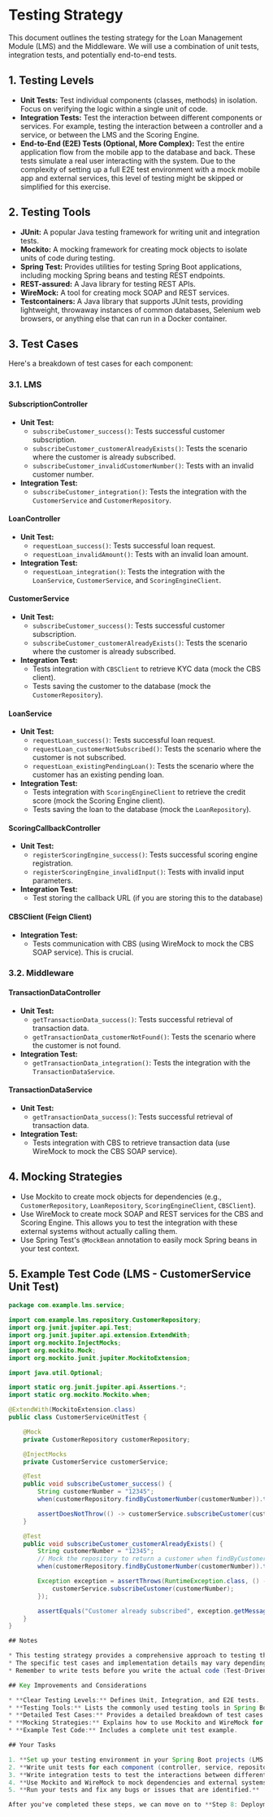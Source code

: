 # Testing Strategy

This document outlines the testing strategy for the Loan Management Module (LMS) and the Middleware. We will use a combination of unit tests, integration tests, and potentially end-to-end tests.

## 1. Testing Levels

* **Unit Tests:** Test individual components (classes, methods) in isolation. Focus on verifying the logic within a single unit of code.
* **Integration Tests:** Test the interaction between different components or services. For example, testing the interaction between a controller and a service, or between the LMS and the Scoring Engine.
* **End-to-End (E2E) Tests (Optional, More Complex):** Test the entire application flow from the mobile app to the database and back. These tests simulate a real user interacting with the system. Due to the complexity of setting up a full E2E test environment with a mock mobile app and external services, this level of testing might be skipped or simplified for this exercise.

## 2. Testing Tools

* **JUnit:** A popular Java testing framework for writing unit and integration tests.
* **Mockito:** A mocking framework for creating mock objects to isolate units of code during testing.
* **Spring Test:** Provides utilities for testing Spring Boot applications, including mocking Spring beans and testing REST endpoints.
* **REST-assured:** A Java library for testing REST APIs.
* **WireMock:** A tool for creating mock SOAP and REST services.
* **Testcontainers:** A Java library that supports JUnit tests, providing lightweight, throwaway instances of common databases, Selenium web browsers, or anything else that can run in a Docker container.

## 3. Test Cases

Here's a breakdown of test cases for each component:

### 3.1. LMS

#### SubscriptionController

* **Unit Test:**
  * `subscribeCustomer_success()`: Tests successful customer subscription.
  * `subscribeCustomer_customerAlreadyExists()`: Tests the scenario where the customer is already subscribed.
  * `subscribeCustomer_invalidCustomerNumber()`: Tests with an invalid customer number.
* **Integration Test:**
  * `subscribeCustomer_integration()`: Tests the integration with the `CustomerService` and `CustomerRepository`.

#### LoanController

* **Unit Test:**
  * `requestLoan_success()`: Tests successful loan request.
  * `requestLoan_invalidAmount()`: Tests with an invalid loan amount.
* **Integration Test:**
  * `requestLoan_integration()`: Tests the integration with the `LoanService`, `CustomerService`, and `ScoringEngineClient`.

#### CustomerService

* **Unit Test:**
  * `subscribeCustomer_success()`: Tests successful customer subscription.
  * `subscribeCustomer_customerAlreadyExists()`: Tests the scenario where the customer is already subscribed.
* **Integration Test:**
  * Tests integration with `CBSClient` to retrieve KYC data (mock the CBS client).
  * Tests saving the customer to the database (mock the `CustomerRepository`).

#### LoanService

* **Unit Test:**
  * `requestLoan_success()`: Tests successful loan request.
  * `requestLoan_customerNotSubscribed()`: Tests the scenario where the customer is not subscribed.
  * `requestLoan_existingPendingLoan()`: Tests the scenario where the customer has an existing pending loan.
* **Integration Test:**
  * Tests integration with `ScoringEngineClient` to retrieve the credit score (mock the Scoring Engine client).
  * Tests saving the loan to the database (mock the `LoanRepository`).

#### ScoringCallbackController

* **Unit Test:**
  * `registerScoringEngine_success()`: Tests successful scoring engine registration.
  * `registerScoringEngine_invalidInput()`: Tests with invalid input parameters.
* **Integration Test:**
  * Test storing the callback URL (if you are storing this to the database)

#### CBSClient (Feign Client)

* **Integration Test:**
  * Tests communication with CBS (using WireMock to mock the CBS SOAP service). This is crucial.

### 3.2. Middleware

#### TransactionDataController

* **Unit Test:**
  * `getTransactionData_success()`: Tests successful retrieval of transaction data.
  * `getTransactionData_customerNotFound()`: Tests the scenario where the customer is not found.
* **Integration Test:**
  * `getTransactionData_integration()`: Tests the integration with the `TransactionDataService`.

#### TransactionDataService

* **Unit Test:**
  * `getTransactionData_success()`: Tests successful retrieval of transaction data.
* **Integration Test:**
  * Tests integration with CBS to retrieve transaction data (use WireMock to mock the CBS SOAP service).

## 4. Mocking Strategies

* Use Mockito to create mock objects for dependencies (e.g., `CustomerRepository`, `LoanRepository`, `ScoringEngineClient`, `CBSClient`).
* Use WireMock to create mock SOAP and REST services for the CBS and Scoring Engine. This allows you to test the integration with these external systems without actually calling them.
* Use Spring Test's `@MockBean` annotation to easily mock Spring beans in your test context.

## 5. Example Test Code (LMS - CustomerService Unit Test)

```java
package com.example.lms.service;

import com.example.lms.repository.CustomerRepository;
import org.junit.jupiter.api.Test;
import org.junit.jupiter.api.extension.ExtendWith;
import org.mockito.InjectMocks;
import org.mockito.Mock;
import org.mockito.junit.jupiter.MockitoExtension;

import java.util.Optional;

import static org.junit.jupiter.api.Assertions.*;
import static org.mockito.Mockito.when;

@ExtendWith(MockitoExtension.class)
public class CustomerServiceUnitTest {

    @Mock
    private CustomerRepository customerRepository;

    @InjectMocks
    private CustomerService customerService;

    @Test
    public void subscribeCustomer_success() {
        String customerNumber = "12345";
        when(customerRepository.findByCustomerNumber(customerNumber)).thenReturn(Optional.empty());

        assertDoesNotThrow(() -> customerService.subscribeCustomer(customerNumber));
    }

    @Test
    public void subscribeCustomer_customerAlreadyExists() {
        String customerNumber = "12345";
        // Mock the repository to return a customer when findByCustomerNumber is called
        when(customerRepository.findByCustomerNumber(customerNumber)).thenReturn(Optional.of(new Customer()));

        Exception exception = assertThrows(RuntimeException.class, () -> {
            customerService.subscribeCustomer(customerNumber);
        });

        assertEquals("Customer already subscribed", exception.getMessage());
    }
}

## Notes

* This testing strategy provides a comprehensive approach to testing the LMS and Middleware.
* The specific test cases and implementation details may vary depending on your requirements and design choices.
* Remember to write tests before you write the actual code (Test-Driven Development - TDD) for better design and maintainability.

## Key Improvements and Considerations

* **Clear Testing Levels:** Defines Unit, Integration, and E2E tests.
* **Testing Tools:** Lists the commonly used testing tools in Spring Boot.
* **Detailed Test Cases:** Provides a detailed breakdown of test cases for each component.
* **Mocking Strategies:** Explains how to use Mockito and WireMock for mocking dependencies.
* **Example Test Code:** Includes a complete unit test example.

## Your Tasks

1. **Set up your testing environment in your Spring Boot projects (LMS and Middleware).**
2. **Write unit tests for each component (controller, service, repository).**
3. **Write integration tests to test the interactions between different components and services.**
4. **Use Mockito and WireMock to mock dependencies and external systems.**
5. **Run your tests and fix any bugs or issues that are identified.**

After you've completed these steps, we can move on to **Step 8: Deployment & Documentation (08_Deployment.md & 09_Documentation.md).**